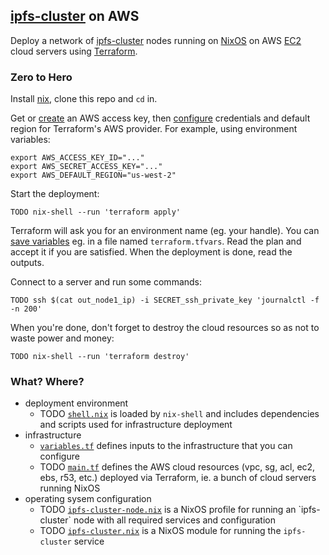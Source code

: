 ## [ipfs-cluster](https://cluster.ipfs.io/) on AWS

Deploy a network of [ipfs-cluster](https://cluster.ipfs.io/) nodes running on [NixOS](https://nixos.org/) on AWS [EC2](https://aws.amazon.com/ec2/) cloud servers using [Terraform](https://www.terraform.io/).


### Zero to Hero

Install [nix](https://nixos.org/download.html), clone this repo and `cd` in.

Get or [create](https://docs.aws.amazon.com/IAM/latest/UserGuide/getting-started_create-admin-group.html) an AWS access key, then [configure](https://registry.terraform.io/providers/hashicorp/aws/latest/docs#environment-variables) credentials and default region for Terraform's AWS provider. For example, using environment variables:

```
export AWS_ACCESS_KEY_ID="..."
export AWS_SECRET_ACCESS_KEY="..."
export AWS_DEFAULT_REGION="us-west-2"
```

Start the deployment:

```
TODO nix-shell --run 'terraform apply'
```

Terraform will ask you for an environment name (eg. your handle). You can [save variables](https://learn.hashicorp.com/terraform/getting-started/variables.html#assigning-variables) eg. in a file named `terraform.tfvars`. Read the plan and accept it if you are satisfied. When the deployment is done, read the outputs.

Connect to a server and run some commands:

```
TODO ssh $(cat out_node1_ip) -i SECRET_ssh_private_key 'journalctl -f -n 200'
```

When you're done, don't forget to destroy the cloud resources so as not to waste power and money:

```
TODO nix-shell --run 'terraform destroy'
```


### What? Where?

- deployment environment
  - TODO [`shell.nix`](shell.nix) is loaded by `nix-shell` and includes dependencies and scripts used for infrastructure deployment
- infrastructure
  - [`variables.tf`](variables.tf) defines inputs to the infrastructure that you can configure
  - TODO [`main.tf`](main.tf) defines the AWS cloud resources (vpc, sg, acl, ec2, ebs, r53, etc.) deployed via Terraform, ie. a bunch of cloud servers running NixOS
- operating sysem configuration
  - TODO [`ipfs-cluster-node.nix`](ipfs-cluster-node.nix`) is a NixOS profile for running an `ipfs-cluster` node with all required services and configuration
  - TODO [`ipfs-cluster.nix`](ipfs-cluster.nix) is a NixOS module for running the `ipfs-cluster` service
